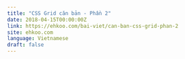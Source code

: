 ```yaml
---
title: "CSS Grid căn bản - Phần 2"
date: 2018-04-15T00:00:00Z
link: https://ehkoo.com/bai-viet/can-ban-css-grid-phan-2
site: ehkoo.com
language: Vietnamese
draft: false
---
```

